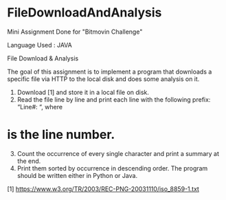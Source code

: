 # FileDownloadAndAnalysis
Mini Assignment Done for "Bitmovin Challenge"

Language Used : JAVA

File Download & Analysis

The goal of this assignment is to implement a program that downloads a specific file via
HTTP to the local disk and does some analysis on it.
1. Download [1] and store it in a local file on disk.
2. Read the file line by line and print each line with the following prefix: “Line#: “, where
# is the line number.
3. Count the occurrence of every single character and print a summary at the end.
4. Print them sorted by occurrence in descending order.
The program should be written either in Python or Java.

[1] https://www.w3.org/TR/2003/REC-PNG-20031110/iso_8859-1.txt




